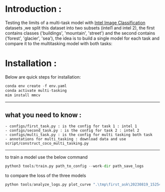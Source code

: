 # Introduction :
Testing the limits of a multi-task model with [Intel Image Classification ]([https://www.kaggle.com/datasets/puneet6060intel-image-classification](https://www.kaggle.com/datasets/puneet6060/intel-image-classification)) datasets ,we split this  dataset into two subsets (intel1 and intel 2), the first contains classes ('buildings', 'mountain', 'street') and the second contains ('forest', 'glacier', 'sea'), the idea is to build a single model for each task and compare it to the multitasking model with both tasks:

# Installation : 
Below are quick steps for installation:
```py
conda env create -f env.yaml
conda activate multi-tasking
mim install mmcv
```

---------------------------------------------------------------------------------------------------------
## what you need to know : 
    - configs/first_task.py : is the config for task 1 : intel 1
    - configs/second_task.py : is the config for task 2 : intel 2
    - configs/multi_task.py : is the config for multi tasking both task
    - annotations for multi_tasking : download data and use script/construct_coco_multi_tasking.py

----------------------------------------------------------------------------------------------------------

to train a model use the below command
```py
python3 tools/train.py path_to_config --work-dir path_save_logs

```

to compare the loss of the three models

```py
python tools/analyze_logs.py plot_curve ".\tmp\first_ask\20230819_152546\vis_data\20230819_152546.json" "\tmp\second_ask\20230819_154300\vis_data\20230819_154300.json" ".\tmp\multi_tasks\20230819_170223\vis_data\20230819_170223.json" --keys loss --legend task1 task2 multi-task
```

